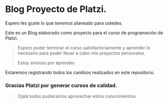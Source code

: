 # Blog Proyecto de Platzi.


Espero les guste lo que tenemos planeado para ustedes.

Este es un Blog elaborado como proyecto para el curso de programación de Platzi.

> Espero poder terminar el curso satisfactoriamente y aprender lo necesario para poder llevar a cabo mis proyectos personales.

> Estoy ansioso por aprender.


Estaremos registrando todos los cambios realizados en este repositorio.

### Gracias Platzi por generar cursos de calidad.

> Ojalá todos pudieramos aprovechar estos conocimientos.